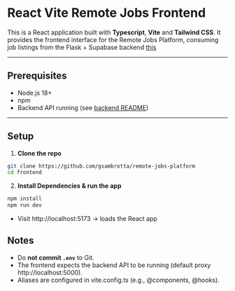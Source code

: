 # React Vite Remote Jobs Frontend

This is a React application built with **Typescript**, **Vite** and **Tailwind CSS**. It provides the frontend interface for the Remote Jobs Platform, consuming job listings from the Flask + Supabase backend [this](https://github.com/gsambrotta/remote-jobs-platform/tree/main/backend)

---

## Prerequisites

* Node.js 18+
* npm
* Backend API running (see [backend README](../backend/README.md))

---

## Setup

1. **Clone the repo**

```bash
git clone https://github.com/gsambrotta/remote-jobs-platform
cd frontend
```

2. **Install Dependencies & run the app**

```bash
npm install
npm run dev
```

* Visit http://localhost:5173 → loads the React app

## Notes

* Do **not commit `.env`** to Git.
* The frontend expects the backend API to be running (default proxy http://localhost:5000).
* Aliases are configured in vite.config.ts (e.g., @components, @hooks).


